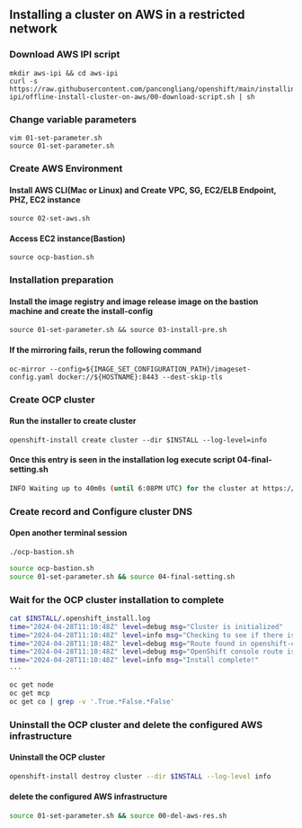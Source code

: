 
## Installing a cluster on AWS in a restricted network

### Download AWS IPI script

```
mkdir aws-ipi && cd aws-ipi
curl -s https://raw.githubusercontent.com/pancongliang/openshift/main/installing/aws-ipi/offline-install-cluster-on-aws/00-download-script.sh | sh
```


### Change variable parameters
```
vim 01-set-parameter.sh
source 01-set-parameter.sh
```


### Create AWS Environment

#### Install AWS CLI(Mac or Linux) and Create VPC, SG, EC2/ELB Endpoint, PHZ, EC2 instance
```
source 02-set-aws.sh
```

#### Access EC2 instance(Bastion)
```
source ocp-bastion.sh
```

### Installation preparation 

#### Install the image registry and image release image on the bastion machine and create the install-config
```
source 01-set-parameter.sh && source 03-install-pre.sh
```

#### If the mirroring fails, rerun the following command
```
oc-mirror --config=${IMAGE_SET_CONFIGURATION_PATH}/imageset-config.yaml docker://${HOSTNAME}:8443 --dest-skip-tls
```


### Create OCP cluster

#### Run the installer to create cluster
```
openshift-install create cluster --dir $INSTALL --log-level=info
```

#### Once this entry is seen in the installation log execute script 04-final-setting.sh

```bash
INFO Waiting up to 40m0s (until 6:08PM UTC) for the cluster at https://api.ocp.copan-test.com:6443 to initialize... 
```

### Create record and Configure cluster DNS

#### Open another terminal session
```bash
./ocp-bastion.sh

source ocp-bastion.sh
source 01-set-parameter.sh && source 04-final-setting.sh
```

### Wait for the OCP cluster installation to complete

```bash
cat $INSTALL/.openshift_install.log
time="2024-04-28T11:10:48Z" level=debug msg="Cluster is initialized"
time="2024-04-28T11:10:48Z" level=info msg="Checking to see if there is a route at openshift-console/console..."
time="2024-04-28T11:10:48Z" level=debug msg="Route found in openshift-console namespace: console"
time="2024-04-28T11:10:48Z" level=debug msg="OpenShift console route is admitted"
time="2024-04-28T11:10:48Z" level=info msg="Install complete!"
···
```

```bash
oc get node
oc get mcp
oc get co | grep -v '.True.*False.*False'
```

### Uninstall the OCP cluster and delete the configured AWS infrastructure

#### Uninstall the OCP cluster
```bash
openshift-install destroy cluster --dir $INSTALL --log-level info
```

#### delete the configured AWS infrastructure
```bash
source 01-set-parameter.sh && source 00-del-aws-res.sh
```
